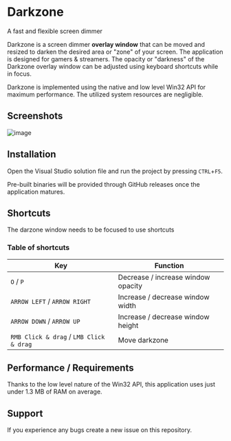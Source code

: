 # Darkzone
A fast and flexible screen dimmer

Darkzone is a screen dimmer **overlay window** that can be moved and resized to darken the desired area or "zone" of your screen. The application is designed for gamers & streamers. 
The opacity or "darkness" of the Darkzone overlay window can be adjusted using keyboard shortcuts while in focus.

Darkzone is implemented using the native and low level Win32 API for maximum performance. 
The utilized system resources are negligible.

## Screenshots
![image](https://github.com/user-attachments/assets/b7e1fb23-bde3-4074-a0d6-3ab1465d6e82)


## Installation 
Open the Visual Studio solution file and run the project by pressing `CTRL`+`F5`.

Pre-built binaries will be provided through GitHub releases once the application matures.

## Shortcuts
The darzone window needs to be focused to use shortcuts

### Table of shortcuts
| Key | Function | 
| --- | --- |
| `O` / `P`| Decrease / increase window opacity |
| `ARROW LEFT` / `ARROW RIGHT`| Increase / decrease window width |
| `ARROW DOWN` / `ARROW UP`| Increase / decrease window height |
| `RMB Click & drag` / `LMB Click & drag` | Move darkzone |

## Performance / Requirements
Thanks to the low level nature of the Win32 API, 
this application uses just under 1.3 MB of RAM on average.

## Support
If you experience any bugs create a new issue on this repository.
